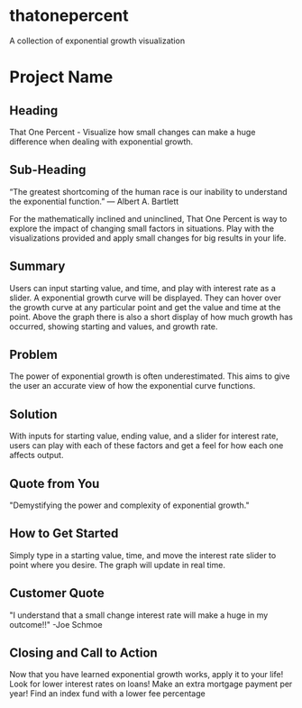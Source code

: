 # thatonepercent
A collection of exponential growth visualization

# Project Name #


## Heading ##
  That One Percent - Visualize how small changes can make a huge difference when dealing with exponential growth.

## Sub-Heading ##
  “The greatest shortcoming of the human race is our inability to understand the exponential function.” 
  ― Albert A. Bartlett

  For the mathematically inclined and uninclined, That One Percent is way to explore the impact of changing small factors
  in situations. Play with the visualizations provided and apply small changes for big results in your life.

## Summary ##
  Users can input starting value, and time, and play with interest rate as a slider. A exponential growth curve will be displayed. They can hover over the growth curve at any particular point and get the value and time at the point. Above 
  the graph there is also a short display of how much growth has occurred, showing starting and values, and growth rate.

## Problem ##
  The power of exponential growth is often underestimated. This aims to give the user an accurate view of how the 
  exponential curve functions.

## Solution ##
  With inputs for starting value, ending value, and a slider for interest rate, users can play with each of these factors
  and get a feel for how each one affects output.

## Quote from You ##
  "Demystifying the power and complexity of exponential growth."

## How to Get Started ##
  Simply type in a starting value, time, and move the interest rate slider to point where you desire.
  The graph will update in real time.

## Customer Quote ##
  "I understand that a small change interest rate will make a huge in my outcome!!"
  -Joe Schmoe

## Closing and Call to Action ##
  Now that you have learned exponential growth works, apply it to your life! Look for lower interest rates on loans!
  Make an extra mortgage payment per year! Find an index fund with a lower fee percentage

